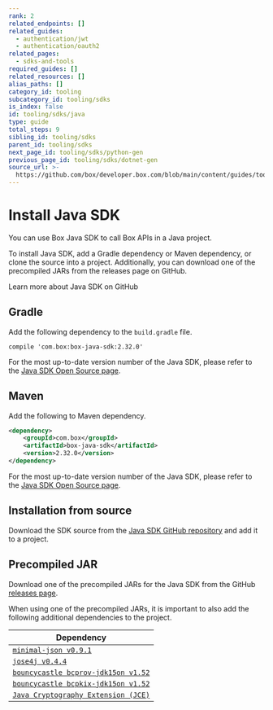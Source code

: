 ```yaml
---
rank: 2
related_endpoints: []
related_guides:
  - authentication/jwt
  - authentication/oauth2
related_pages:
  - sdks-and-tools
required_guides: []
related_resources: []
alias_paths: []
category_id: tooling
subcategory_id: tooling/sdks
is_index: false
id: tooling/sdks/java
type: guide
total_steps: 9
sibling_id: tooling/sdks
parent_id: tooling/sdks
next_page_id: tooling/sdks/python-gen
previous_page_id: tooling/sdks/dotnet-gen
source_url: >-
  https://github.com/box/developer.box.com/blob/main/content/guides/tooling/sdks/java.md
---
```

# Install Java SDK

You can use Box Java SDK to call Box APIs in a Java
project.

To install Java SDK, add a Gradle dependency or Maven dependency, or
clone the source into a project. Additionally, you can download one of the precompiled JARs from the releases page on GitHub.

<CTA to="https://github.com/box/box-java-sdk">

Learn more about Java SDK on GitHub

</CTA>

## Gradle

Add the following dependency to the `build.gradle` file.

```shell
compile 'com.box:box-java-sdk:2.32.0'
```

<Message>

For the most up-to-date version number of the Java SDK, please refer to the
[Java SDK Open Source page][java-os].

</Message>

## Maven

Add the following to Maven dependency.

```xml
<dependency>
    <groupId>com.box</groupId>
    <artifactId>box-java-sdk</artifactId>
    <version>2.32.0</version>
</dependency>
```

<Message>

For the most up-to-date version number of the Java SDK, please refer to the
[Java SDK Open Source page][java-os].

</Message>

## Installation from source

Download the SDK source from the [Java SDK GitHub repository][java-sdk-src] and
add it to a project.

## Precompiled JAR

Download one of the precompiled JARs for the Java SDK from the GitHub [releases
page][java-sdk-releases].

When using one of the precompiled JARs, it is important to also add the
following additional dependencies to the project.

| Dependency                                               |
| -------------------------------------------------------- |
| [`minimal-json v0.9.1`][dependency-min-json]             |
| [`jose4j v0.4.4`][dependency-jose]                       |
| [`bouncycastle bcprov-jdk15on v1.52`][dependency-bcprov] |
| [`bouncycastle bcpkix-jdk15on v1.52`][dependency-bcpkix] |
| [`Java Cryptography Extension (JCE)`][dependency-crypto] |

[npm]: https://www.npmjs.com/
[java-os]: http://opensource.box.com/box-java-sdk/
[java-sdk-src]: https://github.com/box/box-java-sdk/tree/master/src/main/java/com/box/sdk
[java-sdk-releases]: https://github.com/box/box-java-sdk/releases
[dependency-min-json]: https://github.com/ralfstx/minimal-json
[dependency-jose]: https://bitbucket.org/b_c/jose4j/wiki/Home
[dependency-bcprov]: http://mvnrepository.com/artifact/org.bouncycastle/bcprov-jdk15on
[dependency-bcpkix]: http://mvnrepository.com/artifact/org.bouncycastle/bcpkix-jdk15on
[dependency-crypto]: http://www.oracle.com/technetwork/java/javase/downloads/jce-7-download-432124.html